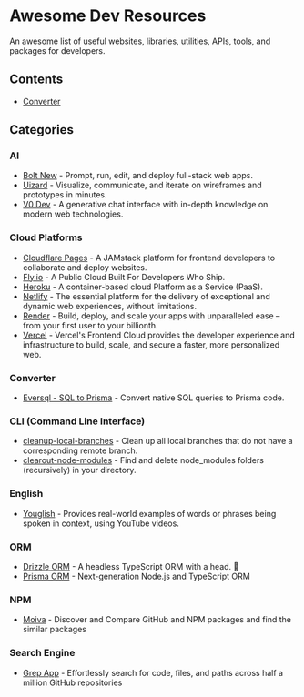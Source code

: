 # Awesome Dev Resources

An awesome list of useful websites, libraries, utilities, APIs, tools, and packages for developers.

## Contents

- [Converter](#converter)

## Categories

### AI

- [Bolt New](https://bolt.new/) - Prompt, run, edit, and deploy full-stack web apps.
- [Uizard](https://uizard.io/) - Visualize, communicate, and iterate on wireframes and prototypes in minutes.
- [V0 Dev](https://v0.dev/) - A generative chat interface with in-depth knowledge on modern web technologies.

### Cloud Platforms

- [Cloudflare Pages](https://pages.cloudflare.com/) - A JAMstack platform for frontend developers to collaborate and deploy websites.
- [Fly.io](https://fly.io/) - A Public Cloud Built For Developers Who Ship.
- [Heroku](https://www.heroku.com/) - A container-based cloud Platform as a Service (PaaS).
- [Netlify](https://www.netlify.com/) - The essential platform for the delivery of exceptional and dynamic web experiences, without limitations.
- [Render](https://render.com/) - Build, deploy, and scale your apps with unparalleled ease – from your first user to your billionth.
- [Vercel](https://vercel.com/) - Vercel's Frontend Cloud provides the developer experience and infrastructure to build, scale, and secure a faster, more personalized web.

### Converter
- [Eversql - SQL to Prisma](https://www.eversql.com/sql-to-prisma) - Convert native SQL queries to Prisma code.

### CLI (Command Line Interface)
- [cleanup-local-branches](https://www.npmjs.com/package/cleanup-local-branches) - Clean up all local branches that do not have a corresponding remote branch.
- [clearout-node-modules](https://www.npmjs.com/package/clearout-node-modules) - Find and delete node_modules folders (recursively) in your directory.

### English

- [Youglish](https://youglish.com/) - Provides real-world examples of words or phrases being spoken in context, using YouTube videos.

### ORM

- [Drizzle ORM](https://orm.drizzle.team/) - A headless TypeScript ORM with a head. 🐲
- [Prisma ORM](https://www.prisma.io/orm) - Next-generation Node.js and TypeScript ORM

### NPM

- [Moiva](https://moiva.io/) - Discover and Compare GitHub and NPM packages and find the similar packages

### Search Engine

- [Grep App](https://grep.app/) - Effortlessly search for code, files, and paths across half a million GitHub repositories
